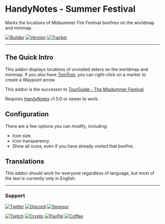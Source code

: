 # HandyNotes - Summer Festival

Marks the locations of Midsummer Fire Festival bonfires on the worldmap and minimap.

[![Builder](https://img.shields.io/github/workflow/status/ravendwyr/handynotes_summerfestival/Upload?label=Build&logo=github+actions&style=flat-square)](https://github.com/Ravendwyr/HandyNotes_SummerFestival/actions)
[![Version](https://img.shields.io/github/v/tag/ravendwyr/handynotes_summerfestival?label=Version&logo=curseforge&style=flat-square)](https://www.curseforge.com/wow/addons/handynotes_summerfestival/files/all)
[![Tracker](https://img.shields.io/github/issues/ravendwyr/handynotes_summerfestival?label=Issues&logo=github&style=flat-square)](https://github.com/Ravendwyr/HandyNotes_SummerFestival/issues)

***

## The Quick Intro

This addon displays locations of unvisited elders on the worldmap and minimap.
If you also have [TomTom](https://www.curseforge.com/wow/addons/tomtom), you can right-click on a marker to create a Waypoint arrow.

This addon is the successor to [TourGuide - The Misdummer Festival](https://github.com/Ravendwyr/TourGuide_MidsummerFestival).

Requires [HandyNotes](https://www.curseforge.com/wow/addons/handynotes) v1.5.0 or newer to work.

## Configuration

There are a few options you can modify, including:

* Icon size.
* Icon transparency.
* Show all icons, even if you have already visited that bonfire.

## Translations

This addon should work for everyone regardless of language, but most of the text is currently only in English.

***

### Support

[![Twitter](https://img.shields.io/twitter/follow/ravendwyr?label=Twitter&logo=twitter&style=flat-square)](https://twitter.com/Ravendwyr)
[![Discord](https://img.shields.io/discord/299308204393889802?label=Discord&logo=discord&style=flat-square)](https://top.gg/servers/299308204393889802)
[![Sponsor](https://img.shields.io/github/sponsors/ravendwyr?label=Sponsors&logo=github+sponsors&style=flat-square)](https://github.com/sponsors/Ravendwyr)

[![Twitch](https://img.shields.io/badge/Twitch-subscribe-yellow?&logo=twitch&style=flat-square)](https://www.twitch.tv/subs/ravendwyr)
[![Crypto](https://img.shields.io/badge/ETH-send-yellow?&logo=ethereum&style=flat-square)](https://etherscan.io/address/0x332224Ed82264298B3DC68dAcf643E8Df4abDCC3)
[![PayPal](https://img.shields.io/badge/PayPal-donate-yellow?logo=paypal&style=flat-square)](https://www.paypal.me/Ravendwyr/5gbp)
[![Coffee](https://img.shields.io/badge/Kofi-buy-yellow?logo=ko-fi&style=flat-square)](https://ko-fi.com/Ravendwyr)
